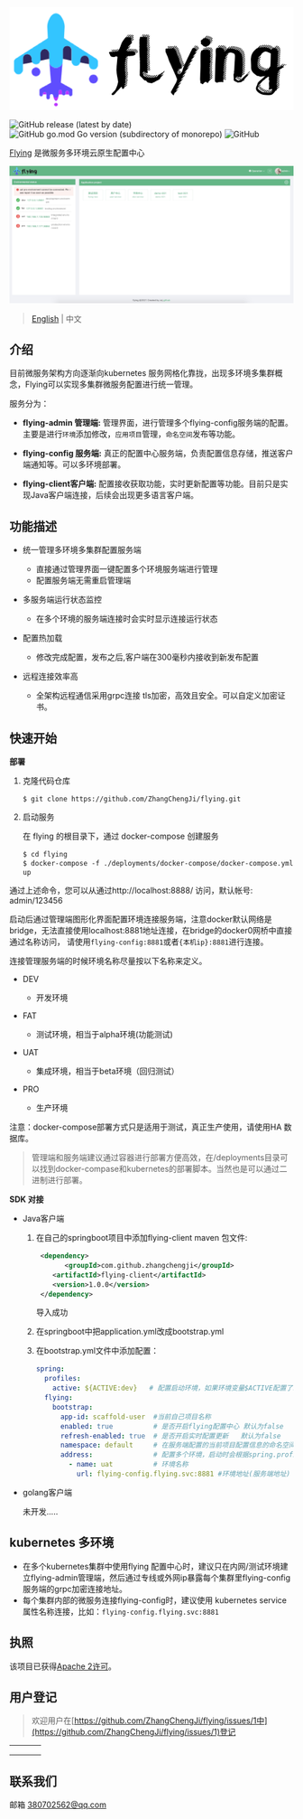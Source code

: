 ![flying](./docs/image/flying.png)

![GitHub release (latest by date)](https://img.shields.io/github/v/release/ZhangChengJi/flying)  ![GitHub go.mod Go version (subdirectory of monorepo)](https://img.shields.io/github/go-mod/go-version/ZhangChengJi/flying?filename=flying-admin%2Fgo.mod)   ![GitHub](https://img.shields.io/github/license/ZhangChengJi/flying)

[Flying](https://github.com/ZhangChengJi/flying.git) 是微服务多环境云原生配置中心

![home](./docs/image/flying-home.jpg)

> [English](README.md) | 中文

## 介绍

目前微服务架构方向逐渐向kubernetes 服务网格化靠拢，出现多环境多集群概念，Flying可以实现多集群微服务配置进行统一管理。

服务分为：

+ **flying-admin 管理端:**    管理界面，进行管理多个flying-config服务端的配置。主要是进行`环境`添加修改，`应用项目`管理，`命名空间`发布等功能。

+ **flying-config 服务端:**     真正的配置中心服务端，负责配置信息存储，推送客户端通知等。可以多环境部署。

+ **flying-client客户端:**   配置接收获取功能，实时更新配置等功能。目前只是实现Java客户端连接，后续会出现更多语言客户端。

## 功能描述 

+ 统一管理多环境多集群配置服务端
  + 直接通过管理界面一键配置多个环境服务端进行管理
  + 配置服务端无需重启管理端
+ 多服务端运行状态监控
  + 在多个环境的服务端连接时会实时显示连接运行状态

+ 配置热加载
  + 修改完成配置，发布之后,客户端在300毫秒内接收到新发布配置
+ 远程连接效率高
  + 全架构远程通信采用grpc连接 tls加密，高效且安全。可以自定义加密证书。



## 快速开始

**部署**

1. 克隆代码仓库

   ```shell
   $ git clone https://github.com/ZhangChengJi/flying.git
   ```

2. 启动服务

   在 flying 的根目录下，通过 docker-compose 创建服务

    ```shell
   $ cd flying
   $ docker-compose -f ./deployments/docker-compose/docker-compose.yml up
    ```

通过上述命令，您可以从通过http://localhost:8888/ 访问，默认帐号: admin/123456

启动后通过管理端图形化界面配置环境连接服务端，注意docker默认网络是bridge，无法直接使用localhost:8881地址连接，在bridge的docker0网桥中直接通过名称访问， 请使用`flying-config:8881`或者`{本机ip}:8881`进行连接。

连接管理服务端的时候环境名称尽量按以下名称来定义。

- DEV

  - 开发环境

- FAT

  - 测试环境，相当于alpha环境(功能测试)

- UAT

  - 集成环境，相当于beta环境（回归测试）

- PRO

  - 生产环境

    

注意：docker-compose部署方式只是适用于测试，真正生产使用，请使用HA 数据库。

>管理端和服务端建议通过容器进行部署方便高效，在/deployments目录可以找到docker-compase和kubernetes的部署脚本。当然也是可以通过二进制进行部署。



**SDK 对接**

+ Java客户端

  1. 在自己的springboot项目中添加flying-client maven 包文件:

     ```xml
      <dependency>
     		<groupId>com.github.zhangchengji</groupId>
         <artifactId>flying-client</artifactId>
         <version>1.0.0</version>
      </dependency>
     ```

     导入成功

  2. 在springboot中把application.yml改成bootstrap.yml

  3. 在bootstrap.yml文件中添加配置：

     ```yml
     spring:
       profiles:
         active: ${ACTIVE:dev}   # 配置启动环境，如果环境变量$ACTIVE配置了环境名称那么默认使用$ACTIVE的
       flying:
         bootstrap:
           app-id: scaffold-user  #当前自己项目名称
           enabled: true          # 是否开启flying配置中心 默认为false
           refresh-enabled: true  # 是否开启实时配置更新   默认为false
           namespace: default     # 在服务端配置的当前项目配置信息的命名空间名称，可以有多个，多个逗号分隔
           address:               # 配置多个环境，启动时会根据spring.profiles.active环境名称进行选择环境加载配置
             - name: uat          # 环境名称
               url: flying-config.flying.svc:8881 #环境地址(服务端地址)
     ```

     

+ golang客户端

  未开发.....

## kubernetes 多环境

+ 在多个kubernetes集群中使用flying 配置中心时，建议只在内网/测试环境建立flying-admin管理端，然后通过专线或外网ip暴露每个集群里flying-config服务端的grpc加密连接地址。
+ 每个集群内部的微服务连接flying-config时，建议使用 kubernetes service属性名称连接，比如：`flying-config.flying.svc:8881`

## 执照

该项目已获得[Apache 2许可](https://github.com/ZhangChengJi/flying/blob/master/LICENSE)。

## 用户登记

> 欢迎用户在[https://github.com/ZhangChengJi/flying/issues/1中](https://github.com/ZhangChengJi/flying/issues/1)登记

|      |      |      |      |
| ---- | ---- | ---- | ---- |
|      |      |      |      |
|      |      |      |      |
|      |      |      |      |



## 联系我们

邮箱 380702562@qq.com

